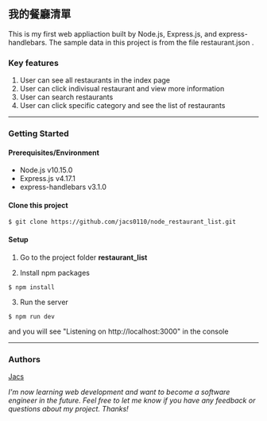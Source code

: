 ## 我的餐廳清單

This is my first web appliaction built by Node.js, Express.js, and express-handlebars. The sample data in this project is from the file restaurant.json .

### Key features
1. User can see all restaurants in the index page
2. User can click indivisual restaurant and view more information
3. User can search restaurants
4. User can click specific category and see the list of  restaurants

---
### Getting Started
#### Prerequisites/Environment
* Node.js v10.15.0
* Express.js v4.17.1
* express-handlebars v3.1.0

#### Clone this project
```
$ git clone https://github.com/jacs0110/node_restaurant_list.git
```
#### Setup
1. Go to the project folder **restaurant_list**

2. Install npm packages
```
$ npm install
```
3. Run the server
```
$ npm run dev
```
and you will see "Listening on http://localhost:3000" in the console

---
### Authors
[Jacs](https://github.com/jacs0110)

*I'm now learning web development and want to become a software engineer in the future. Feel free to let me know if you have any feedback or questions about my project. Thanks!*
